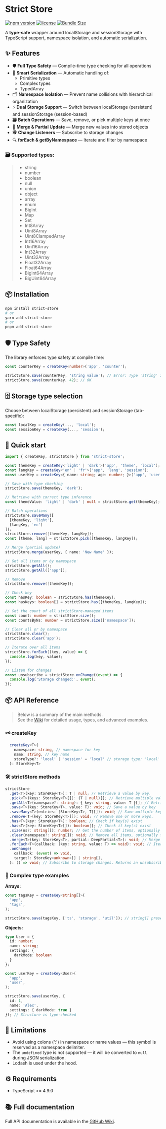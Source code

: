 # Strict Store

[![npm version](https://img.shields.io/npm/v/strict-store)](https://www.npmjs.com/package/strict-store)
[![license](https://img.shields.io/npm/l/strict-store?v=2)](https://github.com/Papaskas/strict-store/blob/main/LICENSE)
[![Bundle Size](https://img.shields.io/bundlephobia/min/strict-store)](https://bundlephobia.com/package/strict-store)

A **type-safe** wrapper around localStorage and sessionStorage with TypeScript support, namespace isolation, and automatic serialization.

## ✨ Features
- 🛡 **Full Type Safety** — Compile-time type checking for all operations
- 🧠 **Smart Serialization** — Automatic handling of:
    - Primitive types
    - Complex types
    - TypedArray
- 🗂 **Namespace Isolation** — Prevent name collisions with hierarchical organization
- ⚡ **Dual Storage Support** — Switch between localStorage (persistent) and sessionStorage (session-based)
- 🗃 **Batch Operations** — Save, remove, or pick multiple keys at once
- 🔄 **Merge & Partial Update** — Merge new values into stored objects
- 🕵️ **Change Listeners** — Subscribe to storage changes
- 🔍 **forEach & getByNamespace** — Iterate and filter by namespace

### 🗃️ Supported types:

> - string
> - number
> - boolean
> - null
> - union
> - object
> - array
> - enum
> - BigInt
> - Map
> - Set
> - Int8Array
> - Uint8Array
> - Uint8ClampedArray
> - Int16Array
> - Uint16Array
> - Int32Array
> - Uint32Array
> - Float32Array
> - Float64Array
> - BigInt64Array
> - BigUint64Array

## 📦 Installation

```bash
npm install strict-store
# or
yarn add strict-store
# or
pnpm add strict-store
```

## 🛡️ Type Safety

The library enforces type safety at compile time:

```typescript
const counterKey = createKey<number>('app', 'counter');

strictStore.save(counterKey, 'string value'); // Error: Type 'string' is not assignable to type 'number'
strictStore.save(counterKey, 42); // OK
```

## 🗄️ Storage type selection

Choose between localStorage (persistent) and sessionStorage (tab-specific):

```typescript
const localKey = createKey(..., 'local');
const sessionKey = createKey(..., 'session');
```

##  🚀 Quick start

```typescript
import { createKey, strictStore } from 'strict-store';

const themeKey = createKey<'light' | 'dark'>('app', 'theme', 'local');
const langKey = createKey<'en' | 'fr'>('app', 'lang', 'session');
const userKey = createKey<{ name: string; age: number; }>('app', 'user', 'local');

// Save with type checking
strictStore.save(themeKey, 'dark');

// Retrieve with correct type inference
const themeValue: 'light' | 'dark' | null = strictStore.get(themeKey);

// Batch operations
strictStore.saveMany([
  [themeKey, 'light'],
  [langKey, 'en']
]);
strictStore.remove([themeKey, langKey]);
const [theme, lang] = strictStore.pick([themeKey, langKey]);

// Merge (partial update)
strictStore.merge(userKey, { name: 'New Name' });

// Get all items or by namespace
strictStore.getAll();
strictStore.getAll(['app']);

// Remove
strictStore.remove([themeKey]);

// Check key
const hasKey: boolean = strictStore.has(themeKey);
const hasKeys: boolean[] = strictStore.has([themeKey, langKey]);

// Get the count of all strictStore-managed items
const count: number = strictStore.size();
const countsByNs: number = strictStore.size(['namespace']);

// Clear all or by namespace
strictStore.clear();
strictStore.clear('app');

// Iterate over all items
strictStore.forEach((key, value) => {
  console.log(key, value);
});

// Listen for changes
const unsubscribe = strictStore.onChange((event) => {
  console.log('Storage changed:', event);
});
```

## 📦 API Reference

> Below is a summary of the main methods.  
> See the [Wiki](https://github.com/Papaskas/strict-store/wiki/global) for detailed usage, types, and advanced examples.

### 🗝️ createKey
```typescript
  createKey<T>(
    namespace: string, // namespace for key
    name: string, // key name
    storeType?: 'local' | 'session' = 'local' // storage type: 'local' (default) or 'session'
  ): StoreKey<T>
```

### 🛠️ strictStore methods
```typescript
strictStore
  .get<T>(key: StoreKey<T>): T | null; // Retrieve a value by key.
  .pick<T>(keys: StoreKey<T>[]): (T | null)[]; // Retrieve multiple values by keys.
  .getAll<T>(namespace?: string): { key: string, value: T }[]; // Retrieve all items or by namespace
  .save<T>(key: StoreKey<T>, value: T): void; // Save a value by key
  .saveMany<T>(entries: [StoreKey<T>, T][]): void; // Save multiple key-value pairs at once
  .remove<T>(key: StoreKey<T>[]): void; // Remove one or more keys.
  .has<T>(key: StoreKey<T>): boolean; // Check if key(s) exist
  .has<T>(key: StoreKey<T>[]): boolean[]; // Check if key(s) exist
  .size(ns?: string[]): number; // Get the number of items, optionally filtered by namespace
  .clear(namespace?: string[]): void; // Remove all items, optionally filtered by namespace
  .merge<T>(key: StoreKey<T>, partial: DeepPartial<T>): void; // Merge a partial object into an existing stored object
  .forEach<T>(callback: (key: string, value: T) => void): void; // Iterate over all key-value pairs, optionally filtered by namespace
  .onChange(
    callback: (event) => void,
    target?: StoreKey<unknown>[] | string[],
  ): () => void; // Subscribe to storage changes. Returns an unsubscribe function.
```

### 🧩 Complex type examples

**Arrays:**

```typescript
const tagsKey = createKey<string[]>(
  'app', 
  'tags',
);

strictStore.save(tagsKey, ['ts', 'storage', 'util']); // string[] preserved
```

**Objects:**
```typescript
type User = {
  id: number;
  name: string;
  settings: {
    darkMode: boolean
  }
};

const userKey = createKey<User>(
  'app',
  'user',
);

strictStore.save(userKey, {
  id: 1,
  name: 'Alex',
  settings: { darkMode: true }
}); // Structure is type-checked
```

## 🚧 Limitations

- Avoid using colons (':') in namespace or name values — this symbol is reserved as a namespace delimiter.
- The `undefined` type is not supported — it will be converted to `null` during JSON serialization.
- Lodash is used under the hood.

## ⚙️ Requirements
- TypeScript >= 4.9.0

## 📚 Full documentation

Full API documentation is available in the [GitHub Wiki](https://github.com/Papaskas/strict-store/wiki/global).
